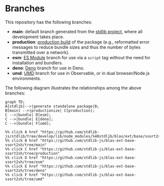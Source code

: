 <!--

@license Apache-2.0

Copyright (c) 2022 The Stdlib Authors.

Licensed under the Apache License, Version 2.0 (the "License");
you may not use this file except in compliance with the License.
You may obtain a copy of the License at

    http://www.apache.org/licenses/LICENSE-2.0

Unless required by applicable law or agreed to in writing, software
distributed under the License is distributed on an "AS IS" BASIS,
WITHOUT WARRANTIES OR CONDITIONS OF ANY KIND, either express or implied.
See the License for the specific language governing permissions and
limitations under the License.

-->

# Branches

This repository has the following branches:

-   **main**: default branch generated from the [stdlib project][stdlib-url], where all development takes place.
-   **production**: [production build][production-url] of the package (e.g., reformatted error messages to reduce bundle sizes and thus the number of bytes transmitted over a network).
-   **esm**: [ES Module][esm-url] branch for use via a `script` tag without the need for installation and bundlers.
-   **deno**: [Deno][deno-url] branch for use in Deno.
-   **umd**: [UMD][umd-url] branch for use in Observable, or in dual browser/Node.js environments.

The following diagram illustrates the relationships among the above branches:

```mermaid
graph TD;
A[stdlib]-->|generate standalone package|B;
B[main] -->|productionize| C[production];
C -->|bundle| D[esm];
C -->|bundle| E[deno];
C -->|bundle| F[umd];

%% click A href "https://github.com/stdlib-js/stdlib/tree/develop/lib/node_modules/%40stdlib/blas/ext/base/ssort2sh"
%% click B href "https://github.com/stdlib-js/blas-ext-base-ssort2sh/tree/main"
%% click C href "https://github.com/stdlib-js/blas-ext-base-ssort2sh/tree/production"
%% click D href "https://github.com/stdlib-js/blas-ext-base-ssort2sh/tree/esm"
%% click E href "https://github.com/stdlib-js/blas-ext-base-ssort2sh/tree/deno"
%% click F href "https://github.com/stdlib-js/blas-ext-base-ssort2sh/tree/umd"
```

[stdlib-url]: https://github.com/stdlib-js/stdlib/tree/develop/lib/node_modules/%40stdlib/blas/ext/base/ssort2sh
[production-url]: https://github.com/stdlib-js/blas-ext-base-ssort2sh/tree/production
[deno-url]: https://github.com/stdlib-js/blas-ext-base-ssort2sh/tree/deno
[umd-url]: https://github.com/stdlib-js/blas-ext-base-ssort2sh/tree/umd
[esm-url]: https://github.com/stdlib-js/blas-ext-base-ssort2sh/tree/esm
